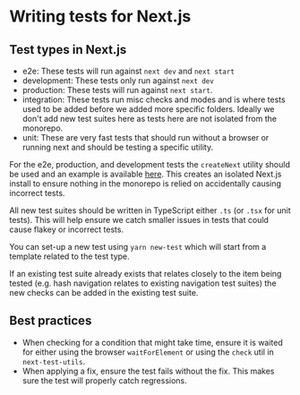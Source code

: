 # Writing tests for Next.js

## Test types in Next.js

- e2e: These tests will run against `next dev` and `next start`
- development: These tests only run against `next dev`
- production: These tests will run against `next start`.
- integration: These tests run misc checks and modes and is where tests used to be added before we added more specific folders. Ideally we don't add new test suites here as tests here are not isolated from the monorepo.
- unit: These are very fast tests that should run without a browser or running next and should be testing a specific utility.

For the e2e, production, and development tests the `createNext` utility should be used and an example is available [here](./e2e/example.test.txt). This creates an isolated Next.js install to ensure nothing in the monorepo is relied on accidentally causing incorrect tests.

All new test suites should be written in TypeScript either `.ts` (or `.tsx` for unit tests). This will help ensure we catch smaller issues in tests that could cause flakey or incorrect tests.

You can set-up a new test using `yarn new-test` which will start from a template related to the test type.

If an existing test suite already exists that relates closely to the item being tested (e.g. hash navigation relates to existing navigation test suites) the new checks can be added in the existing test suite.

## Best practices

- When checking for a condition that might take time, ensure it is waited for either using the browser `waitForElement` or using the `check` util in `next-test-utils`.
- When applying a fix, ensure the test fails without the fix. This makes sure the test will properly catch regressions.
